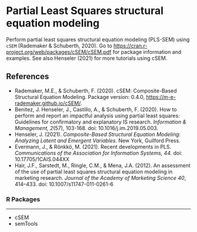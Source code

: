 Partial Least Squares structural equation modeling
============

Perform partial least squares structural equation modeling (PLS-SEM) using `cSEM` (Rademaker & Schuberth, 2020). Go to https://cran.r-project.org/web/packages/cSEM/cSEM.pdf for package information and examples. See also Henseler (2021) for more tutorials using cSEM.


References
-------
- Rademaker, M.E., & Schuberth, F. (2020). cSEM: Composite-Based Structural Equation Modeling. Package version: 0.4.0, https://m-e-rademaker.github.io/cSEM/.
- Benitez, J. Henseler, J., Castillo, A., & Schuberth, F. (2020). How to perform and report an impactful analysis using partial least squares: Guidelines for confirmatory and explanatory IS research. *Information & Management, 2*(57), 103-168. doi: 10.1016/j.im.2019.05.003.
- Henseler, J. (2021). *Composite-Based Structural Equation Modeling: Analyzing Latent and Emergent Variables.* New York, Guilford Press.
- Evermann, J., & Rönkkö, M. (2021). Recent developments in PLS. *Communications of the Association for Information Systems, 44.* doi: 10.17705/1CAIS.044XX
- Hair, J.F., Sarstedt, M., Ringle, C.M., & Mena, J.A. (2012). An assessment of the use of partial least squares structural equation modeling in marketing research. *Journal of the Academy of Marketing Science 40*, 414–433. doi: 10.1007/s11747-011-0261-6

### R Packages
---
- cSEM
- semTools
